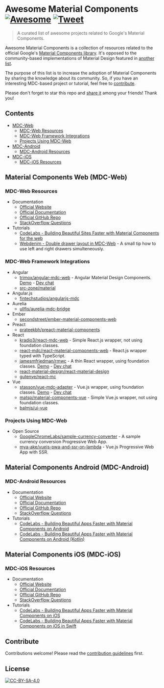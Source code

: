 # Awesome Material Components [![Awesome](https://awesome.re/badge.svg)](https://awesome.re) [![Tweet](https://img.shields.io/twitter/url/http/shields.io.svg?style=social)](https://twitter.com/intent/tweet?text=Check%20out%20Awesome%20Material%20Components%20-%20curated%20list%20of%20projects%20based%20on%20Google%27s%20Material%20Components%20%E2%86%92&url=https://github.com/webdenim/awesome-material-components&via=webdenim&hashtags=materialdesign,frontend,webdesign,webdev,mobiledev,androiddev,iosdev)

> A curated list of awesome projects related to Google's Material Components.

Awesome Material Components is a collection of resources related to the official Google's
[Material Components library](https://material.io/components/). It's opposed to the community-based
implementations of Material Design featured in
[another list](https://github.com/sachin1092/awesome-material).

The purpose of this list is to increase the adoption of Material Components by sharing
the knowledge about its community. So, if you have an interesting MDC-based project or tutorial,
feel free to [contribute](CONTRIBUTING.md).

Please don't forget to star this repo and
[share it](https://twitter.com/intent/tweet?text=Check%20out%20Awesome%20Material%20Components%20-%20curated%20list%20of%20projects%20based%20on%20Google%27s%20Material%20Components%20%E2%86%92&url=https://github.com/webdenim/awesome-material-components&via=webdenim&hashtags=materialdesign,frontend,webdesign,webdev,mobiledev,androiddev,iosdev)
among your friends! Thank you!

## Contents

- [MDC-Web](#material-components-web-mdc-web)
  - [MDC-Web Resources](#mdc-web-resources)
  - [MDC-Web Framework Integrations](#mdc-web-framework-integrations)
  - [Projects Using MDC-Web](#projects-using-mdc-web)
- [MDC-Android](#material-components-android-mdc-android)
  - [MDC-Android Resources](#mdc-android-resources)
- [MDC-iOS](#material-components-ios-mdc-ios)
  - [MDC-iOS Resources](#mdc-ios-resources)

## Material Components Web (MDC-Web)

### MDC-Web Resources

- Documentation
  - [Official Website](https://material.io/components/web/)
  - [Official Documentation](https://material.io/components/web/docs/)
  - [Official GitHub Repo](https://github.com/material-components/material-components-web)
  - [StackOverflow Questions](https://stackoverflow.com/questions/tagged/material-components+web)
- Tutorials
  - [CodeLabs - Building Beautiful Sites Faster with Material Components for the web](https://codelabs.developers.google.com/codelabs/mdc-web/index.html)
  - [Webdenim - Double drawer layout in MDC-Web](https://www.webdenim.io/blog/mdc-web-double-drawer-layout/) - A small tip how to use left and right drawers simulteneously.

### MDC-Web Framework Integrations

* Angular
  - [trimox/angular-mdc-web](https://github.com/trimox/angular-mdc-web) - Angular Material Design Components.
  [Demo](https://trimox.github.io/angular-mdc-web) - [Dev chat](https://gitter.im/angular-mdc/Lobby)
  - [src-zone/material](https://github.com/src-zone/material)
* Angular.js
  - [fintechstudios/angularjs-mdc](https://github.com/fintechstudios/angularjs-mdc)
* Aurelia
  - [ullfis/aurelia-mdc-bridge](https://github.com/ullfis/aurelia-mdc-bridge)
* Ember
  - [secondstreet/ember-material-components-web](https://github.com/secondstreet/ember-material-components-web)
* Preact
  - [prateekbh/preact-material-components](https://github.com/prateekbh/preact-material-components)
* React
  - [kradio3/react-mdc-web](https://github.com/kradio3/react-mdc-web) - Simple React.js wrapper, not using foundation classes.
  - [react-mdc/react-material-components-web](https://github.com/react-mdc/react-material-components-web) - React.js wrapper typed with TypeScript.
  - [jamesmfriedman/rmwc](https://github.com/jamesmfriedman/rmwc) - A thin React wrapper, using foundation classes.
  [Demo](https://jamesmfriedman.github.io/rmwc/) - [Dev chat](https://gitter.im/react-material-web-components/Lobby)
  - [react-material-design/react-material-design](https://github.com/react-material-design/react-material-design)
  - [gutenye/react-mc](https://github.com/gutenye/react-mc)
* Vue
  - [stasson/vue-mdc-adapter](https://github.com/stasson/vue-mdc-adapter) - Vue.js wrapper, using foundation classes.
  [Demo](https://stasson.github.io/vue-mdc-adapter) - [Dev chat](https://gitter.im/vue-mdc-adapter/Lobby)
  - [matsp/material-components-vue](https://github.com/matsp/material-components-vue) - Simple Vue.js wrapper, not using foundation classes.
  - [balmjs/ui-vue](https://github.com/balmjs/ui-vue)

### Projects Using MDC-Web

- Open Source
  - [GoogleChromeLabs/sample-currency-converter](https://github.com/GoogleChromeLabs/sample-currency-converter) - A sample currency conversion Progressive Web App.
  - [mya-ake/vuejs-pwa-and-ssr-on-lambda](https://github.com/mya-ake/vuejs-pwa-and-ssr-on-lambda) - Vue.js Progressive Web App with SSR.

## Material Components Android (MDC-Android)

### MDC-Android Resources

- Documentation
  - [Official Website](https://material.io/components/android/)
  - [Official Documentation](https://material.io/components/android/docs/)
  - [Official GitHub Repo](https://github.com/material-components/material-components-android/blob/master/docs/index.md)
  - [StackOverflow Questions](https://stackoverflow.com/questions/tagged/material-components+android)
- Tutorials
  - [CodeLabs - Building Beautiful Apps Faster with Material Components on Android](https://codelabs.developers.google.com/codelabs/mdc-android/index.html)
  - [CodeLabs - Building Beautiful Apps Faster with Material Components on Android (Kotlin)](https://codelabs.developers.google.com/codelabs/mdc-android-kotlin/index.html)

## Material Components iOS (MDC-iOS)

### MDC-iOS Resources

- Documentation
  - [Official Website](https://material.io/components/ios/)
  - [Official Documentation](https://material.io/components/ios/docs/)
  - [Official GitHub Repo](https://github.com/material-components/material-components-ios)
  - [StackOverflow Questions](https://stackoverflow.com/questions/tagged/material-components+ios)
- Tutorials
  - [CodeLabs - Building Beautiful Apps Faster with Material Components on iOS](https://codelabs.developers.google.com/codelabs/mdc-ios/index.html)
  - [CodeLabs - Building Beautiful Apps Faster with Material Components on iOS in Swift](https://codelabs.developers.google.com/codelabs/mdc-ios-swift/index.html)

## Contribute

Contributions welcome! Please read the [contribution guidelines](CONTRIBUTING.md) first.

## License

[![CC-BY-SA-4.0](https://mirrors.creativecommons.org/presskit/buttons/80x15/svg/by-sa.svg)](https://creativecommons.org/licenses/by-sa/4.0/legalcode)
